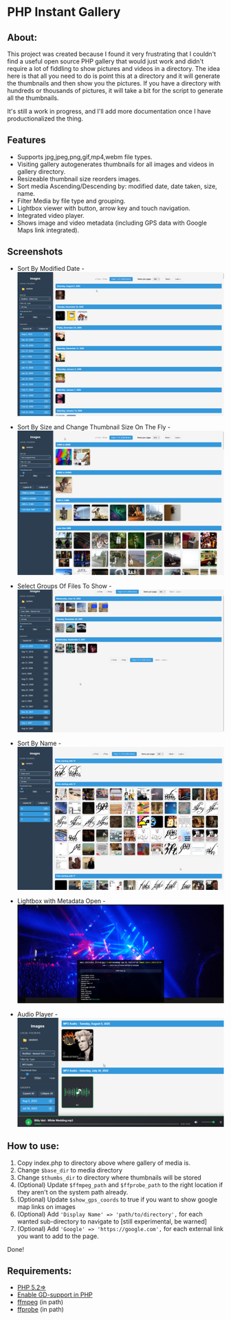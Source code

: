 # PHP Instant Gallery

## About:
This project was created because I found it very frustrating that I couldn't find a useful open source PHP gallery that would just work and didn't require a lot of fiddling to show pictures and videos in a directory.
The idea here is that all you need to do is point this at a directory and it will generate the thumbnails and then show you the pictures.  If you have a directory with hundreds or thousands of pictures, it will take a bit for the script to generate all the thumbnails.

It's still a work in progress, and I'll add more documentation once I have productionalized the thing.

## Features
- Supports jpg,jpeg,png,gif,mp4,webm file types.
- Visiting gallery autogenerates thumbnails for all images and videos in gallery directory.
- Resizeable thumbnail size reorders images.
- Sort media Ascending/Descending by: modified date, date taken, size, name.
- Filter Media by file type and grouping.
- Lightbox viewer with button, arrow key and touch navigation.
- Integrated video player.
- Shows image and video metadata (including GPS data with Google Maps link integrated).

## Screenshots

- Sort By Modified Date - ![Sort By Modified Date](https://github.com/bcrosser/php-instant-gallery/blob/master/screenshots/instant-gallery-1.png)

- Sort By Size and Change Thumbnail Size On The Fly - ![Sort By Size and Change Thumbnail Size On The Fly](https://github.com/bcrosser/php-instant-gallery/blob/master/screenshots/instant-gallery-2.png)

- Select Groups Of Files To Show - ![Select Groups Of Files To Show](https://github.com/bcrosser/php-instant-gallery/blob/master/screenshots/instant-gallery-3.png)

- Sort By Name - ![Sort By Name](https://github.com/bcrosser/php-instant-gallery/blob/master/screenshots/instant-gallery-4.png)

- Lightbox with Metadata Open - ![Lightbox with Metadata Open](https://github.com/bcrosser/php-instant-gallery/blob/master/screenshots/instant-gallery-5.png)

- Audio Player - ![Audio Player](https://github.com/bcrosser/php-instant-gallery/blob/master/screenshots/instant-gallery-6.png)

## How to use:
1. Copy index.php to directory above where gallery of media is.
2. Change `$base_dir` to media directory
3. Change `$thumbs_dir` to directory where thumbnails will be stored
4. (Optional) Update `$ffmpeg_path` and `$ffprobe_path` to the right location if they aren't on the system path already.
5. (Optional) Update `$show_gps_coords` to true if you want to show google map links on images
5. (Optional) Add `'Display Name' => 'path/to/directory',` for each wanted sub-directory to navigate to [still experimental, be warned]
6. (Optional) Add `'Google' => 'https://google.com',` for each external link you want to add to the page.

Done!

## Requirements:
* [PHP 5.2=>](https://www.php.net/)
* [Enable GD-support in PHP](https://www.php.net/manual/en/image.installation.php)
* [ffmpeg](https://ffmpeg.org/) (in path)
* [ffprobe](https://ffmpeg.org/ffprobe.html) (in path)
